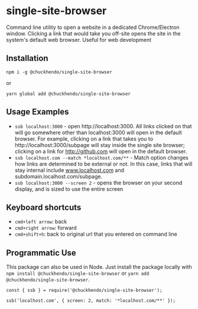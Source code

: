 # single-site-browser

Command line utility to open a website in a dedicated Chrome/Electron window. Clicking a link that would take you off-site opens the site in the system's default web browser. Useful for web development

## Installation

`npm i -g @chuckhendo/single-site-browser`

or

`yarn global add @chuckhendo/single-site-browser`

## Usage Examples

- `ssb localhost:3000` - open http://localhost:3000. All links clicked on that will go somewhere other than localhost:3000 will open in the default browser.
  For example, clicking on a link that takes you to http://localhost:3000/subpage will stay inside the single site browser; clicking on a link for http://github.com will open in the default browser.
- `ssb localhost.com --match *localhost.com/**` - Match option changes how links are determined to be external or not.
  In this case, links that will stay internal include www.localhost.com and subdomain.localhost.com/subpage.
- `ssb localhost:3000 --screen 2` - opens the browser on your second display, and is sized to use the entire screen

## Keyboard shortcuts

- `cmd+left arrow`: back
- `cmd+right arrow`: forward
- `cmd+shift+h`: back to original url that you entered on command line

## Programmatic Use

This package can also be used in Node. Just install the package locally with `npm install @chuckhendo/single-site-browser` or `yarn add @chuckhendo/single-site-browser`.

```
const { ssb } = require('@chuckhendo/single-site-browser');

ssb('localhost.com', { screen: 2, match: '*localhost.com/**' });
```
